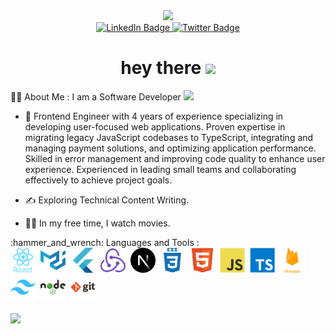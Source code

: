 <div id="header" align="center">
  <img src="https://i.giphy.com/media/v1.Y2lkPTc5MGI3NjExM2NkNDFldXhtdzV5eDY2dHFibDFtNHAyY21lMXIzczJlYnY0MXh1bCZlcD12MV9pbnRlcm5hbF9naWZfYnlfaWQmY3Q9dHM/kAm4u0lhDCmXnugz6p/giphy.gif" width="100"/>
<div id="badges">
  <a href="https://www.linkedin.com/in/paul-salako-4161941a3/">
    <img src="https://img.shields.io/badge/LinkedIn-blue?style=for-the-badge&logo=linkedin&logoColor=white" alt="LinkedIn Badge"/>
  </a>
  <a href="https://x.com/PaulMarv1">
    <img src="https://img.shields.io/badge/Twitter-blue?style=for-the-badge&logo=twitter&logoColor=white" alt="Twitter Badge"/>
  </a>
</div>
  
<h1>
  hey there
  <img src="https://media.giphy.com/media/hvRJCLFzcasrR4ia7z/giphy.gif" width="30px"/>
</h1>
  
<div align="left">  
🧔‍♂️ About Me : I am a Software Developer <img src="https://media.giphy.com/media/WUlplcMpOCEmTGBtBW/giphy.gif" width="30">
  <div>

- :seedling: Frontend Engineer with 4 years of experience specializing in developing user-focused web applications. Proven expertise in migrating legacy JavaScript codebases to TypeScript, integrating and managing payment solutions, and optimizing application performance. Skilled in error management and improving code quality to enhance user experience. Experienced in leading small teams and collaborating effectively to achieve project goals.

- ✍️ Exploring Technical Content Writing.
- 🤾‍♂️ In my free time, I watch movies.
  </div>
</div>
<div align="left">
:hammer_and_wrench: Languages and Tools :
<div>
  <img src="https://github.com/devicons/devicon/blob/master/icons/react/react-original-wordmark.svg" title="React" alt="React" width="40" height="40"/>&nbsp;
  <img src="https://github.com/devicons/devicon/blob/master/icons/materialui/materialui-original.svg" title="Material UI" alt="Material UI" width="40" height="40"/>&nbsp;
  <img src="https://github.com/devicons/devicon/blob/master/icons/flutter/flutter-original.svg" title="Flutter" alt="Flutter" width="40" height="40"/>&nbsp;
  <img src="https://github.com/devicons/devicon/blob/master/icons/redux/redux-original.svg" title="Redux" alt="Redux " width="40" height="40"/>&nbsp;
   <img src="https://github.com/devicons/devicon/blob/master/icons/nextjs/nextjs-original.svg" title="Redux" alt="Redux " width="40" height="40"/>&nbsp;
  <img src="https://github.com/devicons/devicon/blob/master/icons/css3/css3-plain-wordmark.svg"  title="CSS3" alt="CSS" width="40" height="40"/>&nbsp;
  <img src="https://github.com/devicons/devicon/blob/master/icons/html5/html5-original.svg" title="HTML5" alt="HTML" width="40" height="40"/>&nbsp;
  <img src="https://github.com/devicons/devicon/blob/master/icons/javascript/javascript-original.svg" title="JavaScript" alt="JavaScript" width="40" height="40"/>&nbsp;
  <img src="https://github.com/devicons/devicon/blob/master/icons/typescript/typescript-plain.svg" title="TypeScript" alt="TypeScript" width="40" height="40"/>&nbsp;
  <img src="https://github.com/devicons/devicon/blob/master/icons/firebase/firebase-plain-wordmark.svg" title="Firebase" alt="Firebase" width="40" height="40"/>&nbsp;
  <img src="https://github.com/devicons/devicon/blob/master/icons/tailwindcss/tailwindcss-original.svg" title="Tailwind"  alt="Tailwind" width="40" height="40"/>&nbsp;
  <img src="https://github.com/devicons/devicon/blob/master/icons/nodejs/nodejs-original-wordmark.svg" title="NodeJS" alt="NodeJS" width="40" height="40"/>&nbsp;
  <img src="https://github.com/devicons/devicon/blob/master/icons/git/git-original-wordmark.svg" title="Git" **alt="Git" width="40" height="40"/>
</div>
  &nbsp;
  <div>
   <a href="https://github.com/PaulMarv">
    <img align="center" src="https://github-readme-stats.vercel.app/api/top-langs/?username=PaulMarv&&layout=pie&langs_count=8&hide_progress=true" />
  </a>
  </div>
</div>
